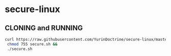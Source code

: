 # secure-linux

## CLONING and RUNNING

```sh
curl https://raw.githubusercontent.com/YurinDoctrine/secure-linux/master/secure.sh >secure.sh &&
 chmod 755 secure.sh &&
 ./secure.sh
```
